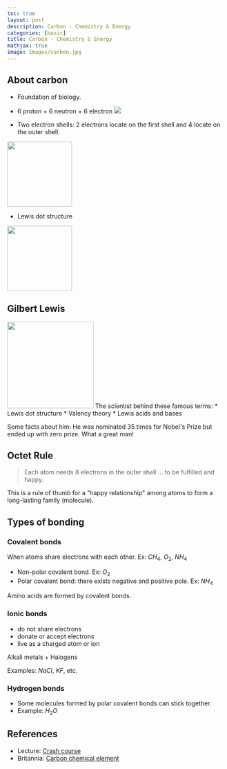 ```yaml
---
toc: true
layout: post
description: Carbon - Chemistry & Energy
categories: [basic]
title: Carbon - Chemistry & Energy
mathjax: true
image: images/carbon.jpg
---
```


## About carbon
* Foundation of biology.
* 6 proton + 6 neutron + 6 electron
![]({{site.baseurl}}/images/carbon.jpg)

* Two electron shells: 2 electrons locate on the first shell and 4 locate on the outer shell.
<img src="{{site.baseurl}}/images/carbon-electron-config.jpg" width=150 class="center">

* Lewis dot structure
<img src="{{site.baseurl}}/images/Carbon_Lewis_Structure.png" width=150 class="center">

## Gilbert Lewis
<img src="{{site.baseurl}}/images/Gilbert-Newton-Lewis.jpg" width=200 class="center">
The scientist behind these famous terms:
* Lewis dot structure
* Valency theory
* Lewis acids and bases

Some facts about him: He was nominated 35 times for Nobel's Prize but ended up with zero prize.
What a great man!

## Octet Rule
> Each atom needs 8 electrons in the outer shell ... to be fulfilled and happy.

This is a rule of thumb for a "happy relationship" among atoms to form a long-lasting family (molecule).


## Types of bonding
### Covalent bonds
When atoms share electrons with each other. Ex: $CH_{4}$, $O_{2}$, $NH_{4}$
* Non-polar covalent bond. Ex: $O_{2}$
* Polar covalent bond: there exists negative and positive pole. Ex: $NH_{4}$

Amino acids are formed by covalent bonds.

### Ionic bonds
* do not share electrons
* donate or accept electrons
* live as a charged atom or ion

Alkali metals + Halogens

Examples: $NaCl$, $KF$, etc.

### Hydrogen bonds
* Some molecules formed by polar covalent bonds can stick together.
* Example: $H_{2}O$
## References
* Lecture: [Crash course](https://www.youtube.com/watch?v=QnQe0xW_JY4&list=PL3EED4C1D684D3ADF&index=2)
* Britannia: [Carbon chemical element](https://www.britannica.com/science/carbon-chemical-element)